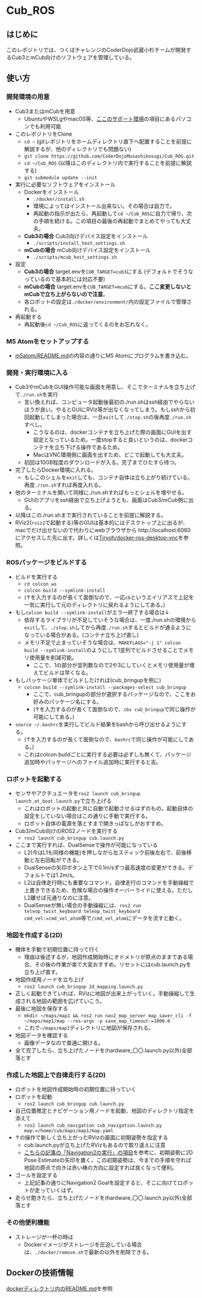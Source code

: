 # Cub_ROS

## はじめに
このレポジトリでは、つくばチャレンジのCoderDojo武蔵小杉チームが開発するCub3とmCub向けのソフトウェアを管理している。

## 使い方
### 開発環境の用意
- Cub3またはmCubを用意
  - UbuntuやWSLgやmacOS等、[ここのサポート環境](./docker/README.md)の項目にあるパソコンでも利用可能
- このレポジトリをClone
  - `cd ~` (gitレポジトリをホームディレクトリ直下へ配置することを前提に解説するが、他のディレクトリでも問題ない)
  - `git clone https://github.com/CoderDojoMusashikosugi/Cub_ROS.git`
  - `cd ~/Cub_ROS` (以降はこのディレクトリ内で実行することを前提に解説する)
  - `git submodule update --init`
- 実行に必要なソフトウェアをインストール
  - Dockerをインストール
    - `./docker/install.sh`
    - 環境によってはインストール出来ない。その場合は自力で。
    - 再起動の指示が出たら、再起動して`cd ~/Cub_ROS`に自力で帰り、次の手順を続ける。この項目の最後の再起動でまとめてやっても大丈夫。
  - **Cub3の場合** Cub3向けデバイス設定をインストール
    - `./scripts/install_host_settings.sh`
  - **mCubの場合** mCub向けデバイス設定をインストール
    - `./scripts/mcub_host_settings.sh`
- 設定
  - **Cub3の場合** target.envを`CUB_TARGET=cub3`にする (デフォルトでそうなっているので基本的には対応不要)
  - **mCubの場合** target.envを`CUB_TARGET=mcub`にする。**ここ変更しないとmCubで立ち上がらないので注意**。
  - 各ロボットの設定は`./docker/environment/`内の設定ファイルで管理される。
- 再起動する
  - 再起動後`cd ~/Cub_ROS`に返ってくるのをお忘れなく。

### M5 Atomをセットアップする
- [m5atom/README.md](m5atom/README.md)の内容の通りにM5 Atomにプログラムを書き込む。

### 開発・実行環境に入る
- Cub3やmCubをGUI操作可能な画面を用意し、そこでターミナルを立ち上げて`./run.sh`を実行
  - 言い換えれば、コンピュータ起動後最初の./run.shはssh経由でやらないほうが良い。やるとGUIにRViz等が出なくなってしまう。もしsshから初回起動してしまった場合は、一旦`exit`して`./stop.sh`の後再度`./run.sh`すべし。
    - こうなるのは、dockerコンテナを立ち上げた際の画面にGUIを出す設定となっているため。一度stopすると良いというのは、dockerコンテナを立ち下げる操作であるため。
    - MacはVNC環境側に画面を出すため、どこで起動しても大丈夫。
  - 初回は10GB程度のダウンロードが入る。完了までひたすら待つ。
- 完了したらDocker環境に入れる。
  - もしこのシェルを`exit`しても、コンテナ自体は立ち上がり続けている。再度`./run.sh`すれば再度入れる。
- 他のターミナルを開いて同様に./run.shすればもっとシェルを増やせる。
  - GUIのアプリをssh経由で立ち上げようとも、画面はCub3/mCub側に出る。
- 以降はこの./run.shまで実行されていることを前提に解説する。
- RViz2(`rviz2`で起動する)等のGUIは基本的にはデスクトップ上に出るが、macでだけ出せないので代わりにwebブラウザから http://localhost:6080 にアクセスした先に出す。詳しくは[Tiryoh/docker-ros-desktop-vnc](https://github.com/Tiryoh/docker-ros-desktop-vnc)を参照。

### ROSパッケージをビルドする
- ビルドを実行する
  - `cd colcon_ws`
  - `colcon build --symlink-install`
  - (↑を入力するのが長くて面倒なので、一応`cb`というエイリアスで上記を一気に実行して元のディレクトリに戻れるようにしてある。)
- もし`colcon build --symlink-install`がエラー終了する場合は↓
  - 依存するライブラリが不足していそうな場合は、一度./run.shの環境から`exit`して、`./stop.sh`してから再度`./run.sh`するとビルドが通るようになっている場合がある。(コンテナ立ち上げ直し)
  - メモリ不足で止まっていそうな場合は、`MAKEFLAGS="-j 1" colcon build --symlink-install`のようにして1並列でビルドさせることでメモリ使用量を削減可能。
    - ここで、1の部分が並列数なので2や3にしていくとメモリ使用量が増えてビルドは早くなる。
- もしパッケージ単体でビルドしたければ(cub_bringupを例に)
  - `colcon build --symlink-install --packages-select cub_bringup`
    - ここで、cub_bringupの部分が選択するパッケージなので、ここをお好みのパッケージ名にする。
    - (↑を入力するのが長くて面倒なので、`cbs cub_bringup`で同じ操作が可能にしてある。)
- `source ~/.bashrc`を実行してビルド結果をbashから呼び出せるようにする。
  - (↑を入力するのが長くて面倒なので、`bashrc`で同じ操作が可能にしてある。)
  - これはcolcon buildごとに実行する必要は必ずしも無くて、パッケージ追加時やパッケージへのファイル追加時に実行すると吉。

### ロボットを起動する
- センサやアクチュエータを`ros2 launch cub_bringup launch_at_boot.launch.py`で立ち上げる
  - これはロボットの起動と共に自動で起動させるはずのもの。起動自体の設定をしていない場合はこの通りに手動で実行する。
  - ロボット自体の電源を落とすまで開きっぱなしがおすすめ。
- Cub3/mCub向けのROS2ノードを実行する
  - `ros2 launch cub_bringup cub.launch.py`
- ここまで実行すれば、DualSenseで操作が可能になっている
  - L2(今はL1も同様の機能)を押しながら左スティック前後左右で、前後移動と左右回転ができる。
  - DualSenseの矢印ボタン上下で0.1m/sずつ最高速度の変更ができる。デフォルトでは1.2m/s。
  - L2は自律走行時にも重要なコマンド。自律走行のコマンドを手動操縦で上書きできるため、危険な場合の操作オーバーライドに使える。ただしL2離せば元通りなのに注意。
  - DualSenseが無い場合の手動操縦には、`ros2 run teleop_twist_keyboard teleop_twist_keyboard cmd_vel:=cmd_vel_atom`等で`/cmd_vel_atom`にデータを流すと動く。

### 地図を作成する(2D)
- 機体を手動で初期位置に持って行く
  - 理由は後述するが、地図作成開始時にオドメトリが原点のままである場合、その後の作業が楽で大変おすすめ。リセットにはcub.launch.pyを立ち上げ直す。
- 地図作成用ノードを立ち上げ
  - `ros2 launch cub_bringup 2d_mapping.launch.py`
- 正しく起動できていれば、RVizに地図が出来上がっていく。手動操縦して生成される地図の範囲を広げていこう。
- 最後に地図を保存する
  - `mkdir ~/maps/map1 && ros2 run nav2_map_server map_saver_cli -f ~/maps/map1/map --ros-args -p save_map_timeout:=1000.0`
  - これで`~/maps/map1`ディレクトリに地図が保存される。
- 地図データを確認する
  - 画像データなので普通に開ける。
- 全て完了したら、立ち上げたノードを(hardware_〇〇.launch.py以外)全部落とす

### 作成した地図上で自律走行する(2D)
- ロボットを地図作成開始時の初期位置に持っていく
- ロボットを起動
  - `ros2 launch cub_bringup cub.launch.py`
- 自己位置推定とナビゲーション用ノードを起動、地図のディレクトリ指定を添えて
  - `ros2 launch cub_navigation cub_navigation.launch.py map:=/home/cub/maps/map1/map.yaml`
- ↑の操作で新しく立ち上がったRVizの画面に初期姿勢を指定する
  - cub.launch.pyが立ち上げたRVizもあるので取り違えに注意
  - [こちらの記事の「Navigation2の実行」の項目](https://qiita.com/porizou1/items/d63a41fc1e478dfa5ab6#navigation2%E3%81%AE%E5%AE%9F%E8%A1%8C)を参考に、初期姿勢に2D Pose Estimateの矢印を置く。この初期姿勢は、今までの手順を守れば地図の原点で向きは赤い棒の方向に設定すれば良くなって便利。
- ゴールを設定する
  - 上記記事の通りにNavigation2 Goalを設定すると、そこに向けてロボットが走っていくはず。
- 走らせ飽きたら、立ち上げたノードを(hardware_〇〇.launch.py以外)全部落とす

### その他便利機能
- ストレージが一杯の時は
  - Dockerイメージがストレージを圧迫している場合は、`./docker/remove.sh`で最新の以外を削除できる。

## Dockerの技術情報
[dockerディレクトリ内のREADME.md](./docker/README.md)を参照
